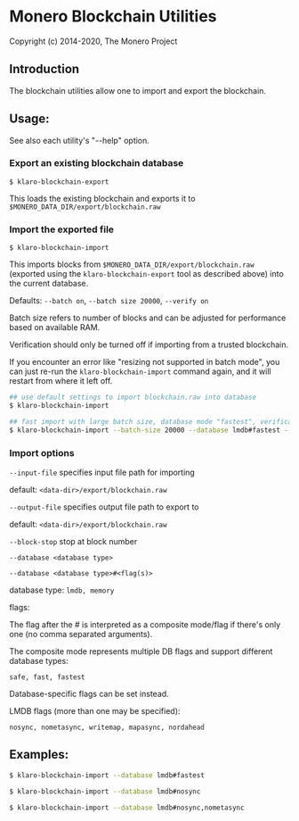 # Monero Blockchain Utilities

Copyright (c) 2014-2020, The Monero Project

## Introduction

The blockchain utilities allow one to import and export the blockchain.

## Usage:

See also each utility's "--help" option.

### Export an existing blockchain database

`$ klaro-blockchain-export`

This loads the existing blockchain and exports it to `$MONERO_DATA_DIR/export/blockchain.raw`

### Import the exported file

`$ klaro-blockchain-import`

This imports blocks from `$MONERO_DATA_DIR/export/blockchain.raw` (exported using the
`klaro-blockchain-export` tool as described above) into the current database.

Defaults: `--batch on`, `--batch size 20000`, `--verify on`

Batch size refers to number of blocks and can be adjusted for performance based on available RAM.

Verification should only be turned off if importing from a trusted blockchain.

If you encounter an error like "resizing not supported in batch mode", you can just re-run
the `klaro-blockchain-import` command again, and it will restart from where it left off.

```bash
## use default settings to import blockchain.raw into database
$ klaro-blockchain-import

## fast import with large batch size, database mode "fastest", verification off
$ klaro-blockchain-import --batch-size 20000 --database lmdb#fastest --verify off

```

### Import options

`--input-file`
specifies input file path for importing

default: `<data-dir>/export/blockchain.raw`

`--output-file`
specifies output file path to export to

default: `<data-dir>/export/blockchain.raw`

`--block-stop`
stop at block number

`--database <database type>`

`--database <database type>#<flag(s)>`

database type: `lmdb, memory`

flags:

The flag after the # is interpreted as a composite mode/flag if there's only
one (no comma separated arguments).

The composite mode represents multiple DB flags and support different database types:

`safe, fast, fastest`

Database-specific flags can be set instead.

LMDB flags (more than one may be specified):

`nosync, nometasync, writemap, mapasync, nordahead`

## Examples:

```bash
$ klaro-blockchain-import --database lmdb#fastest

$ klaro-blockchain-import --database lmdb#nosync

$ klaro-blockchain-import --database lmdb#nosync,nometasync
```
